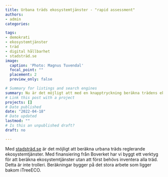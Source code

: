 ```yaml
---
title: Urbana träds ekosystemtjänster - "rapid assessment"
authors:
- admin
categories: 

tags: 
- demokrati
- ekosystemtjänster
- träd
- digital hållbarhet
- stadsträd.se
image:
  caption: 'Photo: Magnus Tuvendal'
  focal_point: ""
  placement: 2
  preview_only: false

# Summary for listings and search engines
summary: Nu är det möjligt att med en knapptryckning beräkna trädens ekosystemtjänster för en fastigheten, en parkens eller en stadsdel. 
# Link this post with a project
projects: []
# Date published
date: "2022-04-18"
# Date updated
lastmod: ""
# Is this an unpublished draft?
draft: no

---
```


Med [stadsträd.se](http://www.stadstrad.se) är det möjligt att beräkna urbana träds reglerande ekosystemtjänster. Med finansiering från Boverket har vi byggt ett verktyg för att beräkna ekosystemtjänster utan att först behövs inventera alla  träd. Detta är inte trolleri. Beräkningar bygger på det stora arbete som ligger bakom iTreeECO.

